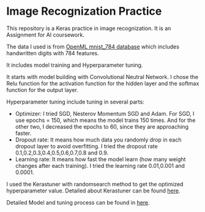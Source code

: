 # Image Recognization Practice
This repository is a Keras practice in image recognization. It is an Assignment for AI coursework.

The data I used is from [OpenML mnist_784 database](https://www.openml.org/d/554) which includes handwritten digits with 784 features.

It includes model training and Hyperparameter tuning.

It starts with model building with Convolutional Neutral Network. I chose the Relu function for the activation function for the hidden layer and the softmax function for the output layer.

Hyperparameter tuning include tuning in several parts:

* Optimizer: I tried SGD, Nesterov Momentum SGD and Adam. For SGD, I use epochs = 150, which means the model trains 150 times. And for the other two, I decreased the epochs to 60, since they are approaching faster.
* Dropout rate: It means how much data you randomly drop in each dropout layer to avoid overfitting. I tried the dropout rate 0.1,0.2,0.3,0.4,0.5,0.6,0.7,0.8 and 0.9.
* Learning rate: It means how fast the model learn (how many weight changes after each training). I tried the learning rate 0.01,0.001 and 0.0001.

I used the Kerastuner with randomsearch method to get the optimized hyperparameter value. Detailed about Kerastuner can be found [here](https://keras-team.github.io/keras-tuner/).

Detailed Model and tuning process can be found in [here](Image_Recognization_Practice.ipynb).
